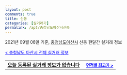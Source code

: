 ```yaml
---
layout: post
comments: true
title: 신동
categories: [실거래가]
permalink: /apt/충청남도아산시신동
---
```


2021년 09월 06일 기준, <a href="/apt/충청남도아산시">충청남도아산시</a> 신동 한달간 실거래 정보

<a style="color: blue;" href="/apt/충청남도아산시">< 충청남도 아산시 전체 실거래 정보</a>
<!---- start ---->
<table>
  <tr>
    <td colspan="4" style="font-weight: bold;"><a href="/apt/충청남도아산시신동{name_without_space}">오늘 등록된 실거래 정보가 없습니다</a> &nbsp;&nbsp;&nbsp; <a style="color: blue; font-size: smaller;" href="/apt/충청남도아산시신동{name_without_space}">면적별 최고가 ></a></td>
  </tr>
    
</table>
<!---- end ---->
    